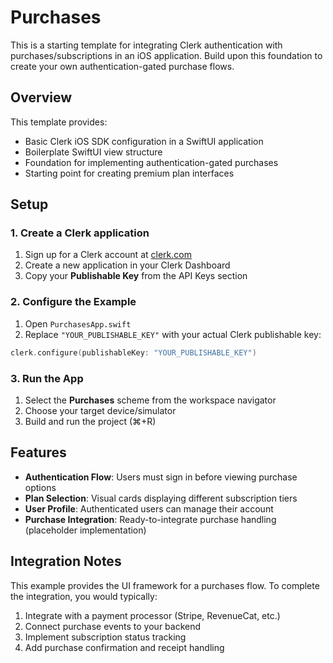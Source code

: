 # Purchases

This is a starting template for integrating Clerk authentication with purchases/subscriptions in an iOS application. Build upon this foundation to create your own authentication-gated purchase flows.

## Overview

This template provides:

- Basic Clerk iOS SDK configuration in a SwiftUI application
- Boilerplate SwiftUI view structure
- Foundation for implementing authentication-gated purchases
- Starting point for creating premium plan interfaces

## Setup

### 1. Create a Clerk application

1. Sign up for a Clerk account at [clerk.com](https://clerk.com)
2. Create a new application in your Clerk Dashboard
3. Copy your **Publishable Key** from the API Keys section

### 2. Configure the Example

1. Open `PurchasesApp.swift`
2. Replace `"YOUR_PUBLISHABLE_KEY"` with your actual Clerk publishable key:

```swift
clerk.configure(publishableKey: "YOUR_PUBLISHABLE_KEY")
```

### 3. Run the App

1. Select the **Purchases** scheme from the workspace navigator
2. Choose your target device/simulator
3. Build and run the project (⌘+R)

## Features

- **Authentication Flow**: Users must sign in before viewing purchase options
- **Plan Selection**: Visual cards displaying different subscription tiers
- **User Profile**: Authenticated users can manage their account
- **Purchase Integration**: Ready-to-integrate purchase handling (placeholder implementation)

## Integration Notes

This example provides the UI framework for a purchases flow. To complete the integration, you would typically:

1. Integrate with a payment processor (Stripe, RevenueCat, etc.)
2. Connect purchase events to your backend
3. Implement subscription status tracking
4. Add purchase confirmation and receipt handling
